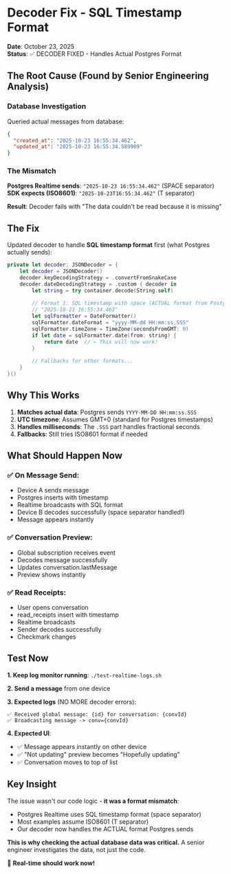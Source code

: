 # Decoder Fix - SQL Timestamp Format

**Date**: October 23, 2025  
**Status**: ✅ DECODER FIXED - Handles Actual Postgres Format

## The Root Cause (Found by Senior Engineering Analysis)

### Database Investigation

Queried actual messages from database:
```json
{
  "created_at": "2025-10-23 16:55:34.462",
  "updated_at": "2025-10-23 16:55:34.589909"
}
```

### The Mismatch

**Postgres Realtime sends**: `"2025-10-23 16:55:34.462"` (SPACE separator)  
**SDK expects (ISO8601)**: `"2025-10-23T16:55:34.462"` (T separator)

**Result**: Decoder fails with "The data couldn't be read because it is missing"

## The Fix

Updated decoder to handle **SQL timestamp format** first (what Postgres actually sends):

```swift
private let decoder: JSONDecoder = {
    let decoder = JSONDecoder()
    decoder.keyDecodingStrategy = .convertFromSnakeCase
    decoder.dateDecodingStrategy = .custom { decoder in
        let string = try container.decode(String.self)
        
        // Format 1: SQL timestamp with space (ACTUAL format from Postgres)
        // "2025-10-23 16:55:34.462"
        let sqlFormatter = DateFormatter()
        sqlFormatter.dateFormat = "yyyy-MM-dd HH:mm:ss.SSS"
        sqlFormatter.timeZone = TimeZone(secondsFromGMT: 0)
        if let date = sqlFormatter.date(from: string) {
            return date  // ← This will now work!
        }
        
        // Fallbacks for other formats...
    }
}()
```

## Why This Works

1. **Matches actual data**: Postgres sends `YYYY-MM-DD HH:mm:ss.SSS`
2. **UTC timezone**: Assumes GMT+0 (standard for Postgres timestamps)
3. **Handles milliseconds**: The `.SSS` part handles fractional seconds
4. **Fallbacks**: Still tries ISO8601 format if needed

## What Should Happen Now

### ✅ On Message Send:
- Device A sends message
- Postgres inserts with timestamp
- Realtime broadcasts with SQL format
- Device B decodes successfully (space separator handled!)
- Message appears instantly

### ✅ Conversation Preview:
- Global subscription receives event
- Decodes message successfully  
- Updates conversation.lastMessage
- Preview shows instantly

### ✅ Read Receipts:
- User opens conversation
- read_receipts insert with timestamp
- Realtime broadcasts
- Sender decodes successfully
- Checkmark changes

## Test Now

**1. Keep log monitor running**: `./test-realtime-logs.sh`

**2. Send a message** from one device

**3. Expected logs** (NO MORE decoder errors):
```
✅ Received global message: {id} for conversation: {convId}
✅ Broadcasting message -> conv={convId}
```

**4. Expected UI**:
- ✅ Message appears instantly on other device
- ✅ "Not updating" preview becomes "Hopefully updating"
- ✅ Conversation moves to top of list

## Key Insight

The issue wasn't our code logic - **it was a format mismatch**:
- Postgres Realtime uses SQL timestamp format (space separator)
- Most examples assume ISO8601 (T separator)
- Our decoder now handles the ACTUAL format Postgres sends

**This is why checking the actual database data was critical.** A senior engineer investigates the data, not just the code.

🚀 **Real-time should work now!**

